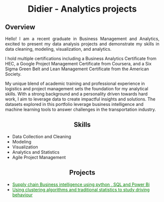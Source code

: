 <h1 align="center">Didier - Analytics projects</h1>

## Overview
<p align="justify">
Hello! I am a recent graduate in Business Management and Analytics, excited to present my data analysis projects and demonstrate my skills in data cleaning, modeling, visualization, and analytics.

I hold multiple certifications including a Business Analytics Certificate from HEC, a Google Project Management Certificate from Coursera, and a Six Sigma Green Belt and Lean Management Certificate from the American Society.

My unique blend of academic training and professional experience in logistics and project management sets the foundation for my analytical skills. With a strong background and a personality driven towards hard work, I aim to leverage data to create impactful insights and solutions.
 The datasets explored in this portfolio  leverage business intelligence and machine learning tools to answer challenges in the transportation industry.
</p>

<h2 align="center">Skills</h2>


- Data Collection and Cleaning 
- Modeling
- Visualization
- Analytics and Statistics
- Agile Project Management


<h2 align="center">Projects</h2>
<p align="justify">
 
- <a href="https://github.com/anastaseleon/simple-BI-solution-for-distribution-companies/blob/main/README.md" style="color:green;">Supply chain Business intelligence using python , SQL and Power Bi</a>
- <a href="https://github.com/anastaseleon/Implementation-of-clustering-in-transportation-" style="color:green;">Using clustering algorithms and traditional statistics to study driving behaviour</a>


</p>
